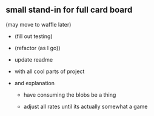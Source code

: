 ## small stand-in for full card board
(may move to waffle later)
* (fill out testing)
* (refactor (as I go))

* update readme

* with all cool parts of project
* and explanation

  * have consuming the blobs be a thing

  * adjust all rates until its actually somewhat a game
